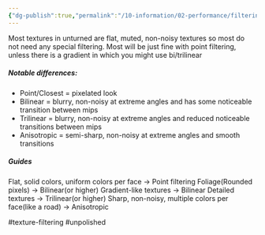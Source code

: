 ```yaml
---
{"dg-publish":true,"permalink":"/10-information/02-performance/filtering-modes/","created":"2024-04-10T13:00:11.012+07:00","updated":"2024-04-10T13:12:25.650+07:00"}
---
```


Most textures in unturned are flat, muted, non-noisy textures so most do not need any special filtering. Most will be just fine with point filtering, unless there is a gradient in which you might use bi/trilinear
##### Notable differences:
* Point/Closest = pixelated look
* Bilinear = blurry, non-noisy at extreme angles and has some noticeable transition between mips
* Trilinear = blurry, non-noisy at extreme angles and reduced noticeable transitions between mips
* Anisotropic  = semi-sharp, non-noisy at extreme angles and smooth transitions
##### Guides
Flat, solid colors, uniform colors per face → Point filtering
Foliage(Rounded pixels) → Bilinear(or higher)
Gradient-like textures → Bilinear
Detailed textures → Trilinear(or higher)
Sharp, non-noisy, multiple colors per face(like a road) → Anisotropic

#texture-filtering #unpolished